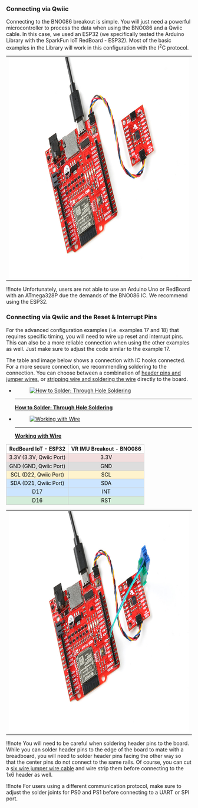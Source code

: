### Connecting via Qwiic


Connecting to the BNO086 breakout is simple. You will just need a powerful microcontroller to process the data when using the BNO086 and a Qwiic cable. In this case, we used an ESP32 (we specifically tested the Arduino Library with the SparkFun IoT RedBoard - ESP32). Most of the basic examples in the Library will work in this configuration with the I<sup>2</sup>C protocol.

<div style="text-align: center;">
  <table>
    <tr align="center">
     <td><a href="../assets/img/22857-SEN_SparkFun_VR_IMU_Breakout-BNO086_Qwiic- 05.jpg"><img src="../assets/img/22857-SEN_SparkFun_VR_IMU_Breakout-BNO086_Qwiic- 05.jpg" height="600px" width="600" alt="Basic Hookup with ESP32, Qwiic cable, and BNO086 Breakout"></a></td>
    </tr>
  </table>
</div>

!!!note
    Unfortunately, users are not able to use an Arduino Uno or RedBoard with an ATmega328P due the demands of the BNO086 IC. We recommend using the ESP32.



### Connecting via Qwiic and the Reset & Interrupt Pins

For the advanced configuration examples (i.e. examples 17 and 18) that requires specific timing, you will need to wire up reset and interrupt pins. This can also be a more reliable connection when using the other examples as well. Just make sure to adjust the code similar to the example 17.

The table and image below shows a connection with IC hooks connected. For a more secure connection, we recommending soldering to the connection. You can choose between a combination of [header pins and jumper wires](https://learn.sparkfun.com/tutorials/how-to-solder-through-hole-soldering/all), or [stripping wire and soldering the wire](https://learn.sparkfun.com/tutorials/working-with-wire/all) directly to the board.

<div class="grid cards hide col-4" markdown>

-   <a href="https://learn.sparkfun.com/tutorials/how-to-solder-through-hole-soldering/all">
      <figure markdown>
        <img src="https://cdn.sparkfun.com/assets/learn_tutorials/5/Soldering_Action-01.jpg"style="width:264px; height:148px; object-fit:contain;" alt="How to Solder: Through Hole Soldering">
      </figure>
    </a>

    ---

    <a href="https://learn.sparkfun.com/tutorials/how-to-solder-through-hole-soldering/all">
      <b>How to Solder: Through Hole Soldering</b>
    </a>
<!-- ----------WHITE SPACE BETWEEN GRID CARDS---------- -->
-   <a href="https://learn.sparkfun.com/tutorials/working-with-wire/all">
      <figure markdown>
        <img src="https://cdn.sparkfun.com/assets/0/5/0/0/f/5138de3cce395fbb1b000002.JPG" style="width:264px; height:148px; object-fit:contain;" alt="Working with Wire">
      </figure>
    </a>

    ---

    <a href="https://learn.sparkfun.com/tutorials/working-with-wire/all">
      <b>Working with Wire</b>
    </a>
<!-- ----------WHITE SPACE BETWEEN GRID CARDS---------- -->
</div>

<div style="text-align: center;">
    <table>
        <tr>
            <th style="text-align: center; border: solid 1px #cccccc;">RedBoard IoT - ESP32
            </th>
            <th style="text-align: center; border: solid 1px #cccccc;">VR IMU Breakout - BNO086
            </th>
        </tr>
        <tr>
            <td style="text-align: center; border: solid 1px #cccccc;" bgcolor="#f2dede"><font color="#000000">3.3V (3.3V, Qwiic Port)</font>
            </td>
            <td style="text-align: center; border: solid 1px #cccccc;" bgcolor="#f2dede"><font color="#000000">3.3V</font>
            </td>
        </tr>
        <tr>
            <td style="text-align: center; border: solid 1px #cccccc;" bgcolor="#DDDDDD"><font color="#000000">GND (GND, Qwiic Port)</font>
            </td>
            <td style="text-align: center; border: solid 1px #cccccc;" bgcolor="#DDDDDD"><font color="#000000">GND</font>
            </td>
        </tr>
        <tr>
            <td style="text-align: center; border: solid 1px #cccccc;" bgcolor="#fff3cd"><font color="#000000">SCL (D22, Qwiic Port)</font>
            </td>
            <td style="text-align: center; border: solid 1px #cccccc;" bgcolor="#fff3cd"><font color="#000000">SCL</font>
            </td>
        </tr>
        <tr>
            <td style="text-align: center; border: solid 1px #cccccc;" bgcolor="#cce5ff"><font color="#000000">SDA (D21, Qwiic Port)</font>
            </td>
            <td style="text-align: center; border: solid 1px #cccccc;" bgcolor="#cce5ff"><font color="#000000">SDA</font>
            </td>
        </tr>    
        <tr>
            <td style="text-align: center; border: solid 1px #cccccc;" bgcolor="#cce5ff"><font color="#000000">D17</font>
            </td>
            <td style="text-align: center; border: solid 1px #cccccc;" bgcolor="#cce5ff"><font color="#000000">INT</font>
            </td>
        </tr>
        <tr>
            <td style="text-align: center; border: solid 1px #cccccc;" bgcolor="#d4edda"><font color="#000000">D16</font>
            </td>
            <td style="text-align: center; border: solid 1px #cccccc;" bgcolor="#d4edda"><font color="#000000">RST</font>
            </td>
        </tr>
    </table>
</div>

<div style="text-align: center;">
  <table>
    <tr align="center">
     <td><a href="../assets/img/22857-SEN_SparkFun_VR_IMU_Breakout-BNO086_Qwiic- 06.jpg"><img src="../assets/img/22857-SEN_SparkFun_VR_IMU_Breakout-BNO086_Qwiic- 06.jpg" height="600px" width="600" alt="Hookup with ESP32, Qwiic cable, IC Hooks, and BNO086 Breakoutfor Advanced Configuration"></a></td>
    </tr>
  </table>
</div>

!!!note
    You will need to be careful when soldering header pins to the board. While you can solder header pins to the edge of the board to mate with a breadboard, you will need to solder header pins facing the other way so that the center pins do not connect to the same rails. Of course, you can cut a [six wire jumper wire cable](https://www.sparkfun.com/products/10371) and wire strip them before connecting to the 1x6 header as well.

!!!note
    For users using a different communication protocol, make sure to adjust the solder joints for PS0 and PS1 before connecting to a UART or SPI port.

